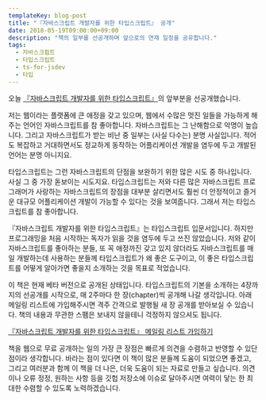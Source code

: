 ```yaml
---
templateKey: blog-post
title: "『자바스크립트 개발자를 위한 타입스크립트』 공개"
date: 2018-05-19T09:00:00+09:00
description: "책의 일부를 선공개하며 앞으로의 연재 일정을 공유합니다."
tags:
  - 자바스크릡트
  - 타입스크립트
  - ts-for-jsdev
  - 타입
---
```

오늘 [『자바스크립트 개발자를 위한 타입스크립트』](https://ahnheejong.gitbook.io/ts-for-jsdev/)의 앞부분을 선공개했습니다.

저는 웹이라는 플랫폼에 큰 애정을 갖고 있으며, 웹에서 수많은 멋진 일들을 가능하게 해주는 언어인 자바스크립트를 참 좋아합니다. 자바스크립트는 그 난해함으로 악명이 높습니다. 그리고 자바스크립트가 받는 비난 중 일부는 (사실 다수는) 분명 사실입니다. 적어도 복잡하고 거대하면서도 정교하게 동작하는 어플리케이션 개발을 염두에 두고 개발된 언어는 분명 아니지요.

타입스크립트는 그런 자바스크립트의 단점을 보완하기 위한 많은 시도 중 하나입니다. 사실 그 중 가장 돋보이는 시도지요. 타입스크립트는 저와 다른 많은 자바스크립트 프로그래머가 사랑하는 자바스크립트의 장점을 대부분 살리면서도 훨씬 더 안정적이고 즐거운 대규모 어플리케이션 개발이 가능할 수 있다는 것을 보여줍니다. 그래서 저는 타입스크립트를 참 좋아합니다.

『자바스크립트 개발자를 위한 타입스크립트』는 타입스크립트 입문서입니다. 하지만 프로그래밍을 처음 시작하는 독자가 읽을 것을 염두에 두고 쓰진 않았습니다. 저와 같이 자바스크립트를 좋아하는 분들, 또 꼭 애정까진 갖고 있지 않더라도 자바스크립트를 매일 개발하는데 사용하는 분들께 타입스크립트가 왜 좋은 도구이고, 이 좋은 타입스크립트를 어떻게 알아가면 좋을지 소개하는 것을 목표로 적었습니다.

이 책은 현재 베타 버전으로 공개된 상태입니다. 타입스크립트의 기본을 소개하는 4장까지의 선공개를 시작으로, 매 2주마다 한 장(chapter)씩 공개해 나갈 생각입니다. 아래 메일링 리스트에 가입해주시면 격주 간격으로 발행될 새 장 공개를 받아보실 수 있습니다. 책의 내용과 무관한 스팸은 보내지 않을테니 걱정하지 않으셔도 됩니다.

[『자바스크립트 개발자를 위한 타입스크립트』 메일링 리스트 가입하기](https://mailchi.mp/413644e9615c/ts-for-jsdev)

책을 웹으로 무료 공개하는 일의 가장 큰 장점은 빠르게 의견을 수렴하고 반영할 수 있단 점이라 생각합니다. 바라는 점이 있다면 이 책이 많은 분들께 도움이 되었으면 좋겠고, 그리고 여러분과 함께 이 책을 더 나은, 더욱 도움이 되는 자료로 만들고 싶습니다. 의견이나 오류 정정, 원하는 사항 등을 깃헙 저장소에 이슈로 달아주시면 여력이 닿는 한 최대한 수렴할 수 있도록 노력하겠습니다.